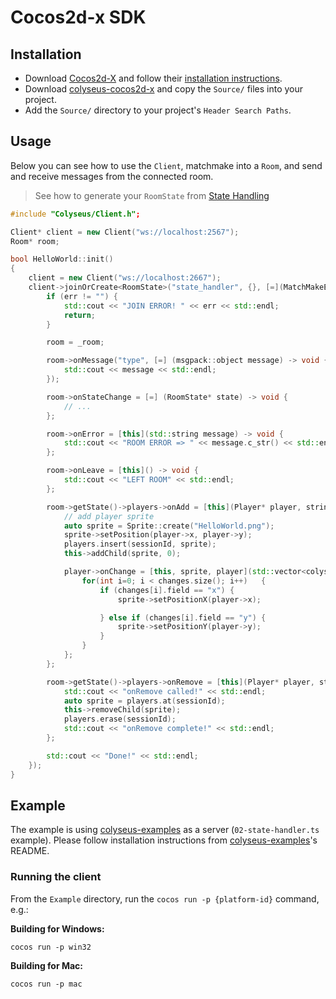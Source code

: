 # Cocos2d-x SDK

## Installation

- Download [Cocos2d-X](http://www.cocos2d-x.org/download) and follow their [installation instructions](https://github.com/cocos2d/cocos2d-x#download-stable-versions).
- Download [colyseus-cocos2d-x](https://github.com/colyseus/colyseus-cocos2d-x/archive/master.zip) and copy the `Source/` files into your project.
- Add the `Source/` directory to your project's `Header Search Paths`.

## Usage

Below you can see how to use the `Client`, matchmake into a `Room`, and send and
receive messages from the connected room.

> See how to generate your `RoomState` from [State Handling](/state/schema/#client-side-schema-generation)

```cpp
#include "Colyseus/Client.h";

Client* client = new Client("ws://localhost:2567");
Room* room;

bool HelloWorld::init()
{
    client = new Client("ws://localhost:2667");
    client->joinOrCreate<RoomState>("state_handler", {}, [=](MatchMakeError *err, Room<RoomState>* _room) {
        if (err != "") {
            std::cout << "JOIN ERROR! " << err << std::endl;
            return;
        }

        room = _room;

        room->onMessage("type", [=] (msgpack::object message) -> void {
            std::cout << message << std::endl;
        });

        room->onStateChange = [=] (RoomState* state) -> void {
            // ...
        };

        room->onError = [this](std::string message) -> void {
            std::cout << "ROOM ERROR => " << message.c_str() << std::endl;
        };

        room->onLeave = [this]() -> void {
            std::cout << "LEFT ROOM" << std::endl;
        };

        room->getState()->players->onAdd = [this](Player* player, string sessionId) -> void {
            // add player sprite
            auto sprite = Sprite::create("HelloWorld.png");
            sprite->setPosition(player->x, player->y);
            players.insert(sessionId, sprite);
            this->addChild(sprite, 0);

            player->onChange = [this, sprite, player](std::vector<colyseus::schema::DataChange> changes) -> void {
                for(int i=0; i < changes.size(); i++)   {
                    if (changes[i].field == "x") {
                        sprite->setPositionX(player->x);

                    } else if (changes[i].field == "y") {
                        sprite->setPositionY(player->y);
                    }
                }
            };
        };

        room->getState()->players->onRemove = [this](Player* player, string sessionId) -> void {
            std::cout << "onRemove called!" << std::endl;
            auto sprite = players.at(sessionId);
            this->removeChild(sprite);
            players.erase(sessionId);
            std::cout << "onRemove complete!" << std::endl;
        };

        std::cout << "Done!" << std::endl;
    });
}
```

## Example

The example is using [colyseus-examples](https://github.com/colyseus/colyseus-examples) as a server (`02-state-handler.ts` example). Please follow installation instructions from [colyseus-examples](https://github.com/colyseus/colyseus-examples)'s README.

### Running the client

From the `Example` directory, run the `cocos run -p {platform-id}` command,
e.g.:

**Building for Windows:**

```
cocos run -p win32
```

**Building for Mac:**

```
cocos run -p mac
```